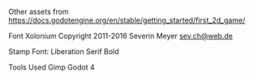 Other assets from
https://docs.godotengine.org/en/stable/getting_started/first_2d_game/

Font Xolonium 
Copyright 2011-2016 Severin Meyer <sev.ch@web.de>

Stamp Font: Liberation Serif Bold

Tools Used
Gimp
Godot 4
